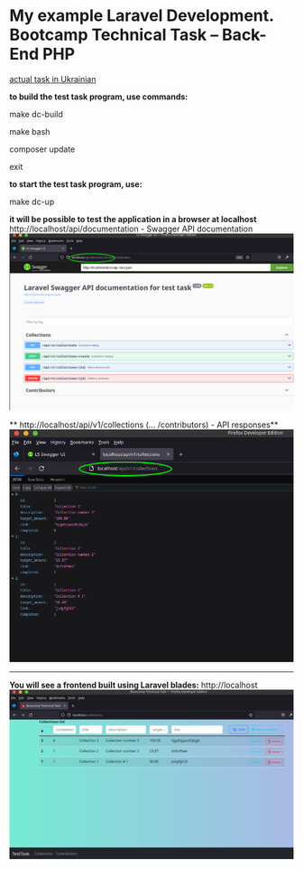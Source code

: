 # My example Laravel Development. Bootcamp Technical Task – Back-End PHP

 [actual task in Ukrainian](hhttps://github.com/dmkopylets/portfolio/blob/main/Laravel-api/Addons/Task.pdf) 

**to build the test task program, use commands:**

make dc-build

make bash

composer update

exit 

**to start the test task program, use:**

make dc-up

**it will be possible to test the application in a browser at localhost**
    http://localhost/api/documentation - Swagger API documentation
    ![demo-113838.png](Addons%2Fdemo-api-documentation.png)

**  http://localhost/api/v1/collections (... /contributors) - API responses**
    ![demo-113838.png](Addons%2Fdemo-api.png)

********************************************************
**You will see a frontend built using Laravel blades:**
    http://localhost
    ![demo-frontend.png](Addons%2Fdemo-frontend.png)
